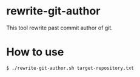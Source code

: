 # rewrite-git-author
This tool rewrite past commit author of git.

# How to use
```
$ ./rewrite-git-author.sh target-repository.txt
```
